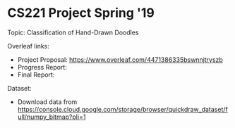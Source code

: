 # CS221 Project Spring '19

Topic: Classification <and Genaration> of Hand-Drawn Doodles

Overleaf links:
- Project Proposal: https://www.overleaf.com/4471386335bswnnjtryszb
- Progress Report: <TBA>
- Final Report: <TBA>
 
Dataset:
- Download data from https://console.cloud.google.com/storage/browser/quickdraw_dataset/full/numpy_bitmap?pli=1

